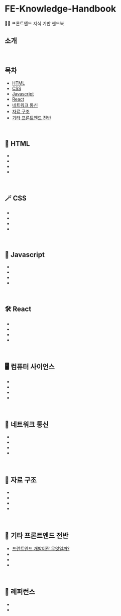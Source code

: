 # FE-Knowledge-Handbook

✍🏻 프론트엔드 지식 기반 핸드북

## 소개

</br>

## 목차

- [HTML](#HTML)
- [CSS](#CSS)
- [Javascript](#Javascript)
- [React](#React)
- [네트워크 통신](#네트워크-통신)
- [자료 구조](#자료-구조)
- [기타 프론트엔드 전반](#)

</br>

## 📝 HTML

- [](https://github.com/ichbinmin2/FE-Knowledge-Handbook/blob/main/HTML/여기에노트제목쓰세요.md)
- []()
- []()
- []()

</br>

## 🪄 CSS

- [](https://github.com/ichbinmin2/FE-Knowledge-Handbook/blob/main/CSS/여기에노트제목쓰세요.md)
- []()
- []()
- []()

</br>

## 📌 Javascript

- [](https://github.com/ichbinmin2/FE-Knowledge-Handbook/blob/main/Javascript/여기에노트제목쓰세요.md)
- []()
- []()
- []()

</br>

## 🛠 React

- [](https://github.com/ichbinmin2/FE-Knowledge-Handbook/blob/main/React/여기에노트제목쓰세요.md)
- []()
- []()
- []()

</br>

## 🖥 컴퓨터 사이언스

- [](https://github.com/ichbinmin2/FE-Knowledge-Handbook/blob/main/Computer-Science/여기에노트제목쓰세요.md)
- []()
- []()
- []()

</br>

## 📡 네트워크 통신

- [](https://github.com/ichbinmin2/FE-Knowledge-Handbook/blob/main/Network/여기에노트제목쓰세요.md)
- []()
- []()
- []()

</br>

## 🧩 자료 구조

- [](https://github.com/ichbinmin2/FE-Knowledge-Handbook/blob/main/Data-Structure/여기에노트제목쓰세요.md)
- []()
- []()
- []()

</br>

## 🧁 기타 프론트엔드 전반

- [프런트엔드 개발이란 무엇일까?](https://github.com/ichbinmin2/FE-Knowledge-Handbook/blob/main/Frontend-Etc/프론트엔드-개발이란-무엇일까.md)
- []()
- []()
- []()

</br>

## 📍 레퍼런스

- []()
- []()
